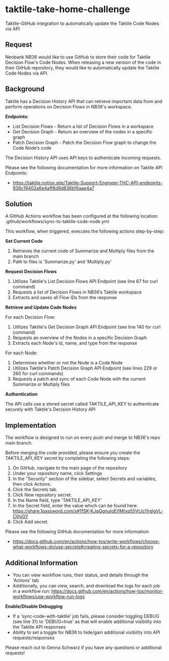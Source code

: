 # taktile-take-home-challenge

Taktile-GitHub integration to automatically update the Taktile Code Nodes via API

## Request

Neobank NB36 would like to use GitHub to store their code for Taktile Decision Flow's Code Nodes. When releasing a new version of the code in their GitHub repository, they would like to automatically update the Taktile Code Nodes via API. 

## Background

Taktile has a Decision History API that can retrieve important data from and perform operations on Decision Flows in NB36's workspace.


**Endpoints:**

- List Decision Flows - Return a list of Decision Flows in a workspace
- Get Decision Graph - Return an overview of the nodes in a specific graph
- Patch Decision Graph - Patch the Decision Flow graph to change the Code Node’s code

The Decision History API uses API keys to authenticate incoming requests.

Please see the following documentation for more information on Taktile API Endpoints: 
- https://taktile.notion.site/Taktile-Support-Engineer-THC-API-endpoints-936c19402a6e4aff8d9d836bf6aae4a7

## Solution

A GitHub Actions workflow has been configured at the following location: .github/workflows/sync-to-taktile-code-node.yml

This workflow, when triggered, executes the following actions step-by-step:

**Set Current Code**
1. Retrieves the current code of Summarize and Multiply files from the main branch
2. Path to files is 'Summarize.py' and 'Multiply.py'

**Request Decision Flows**
1. Utilizes Taktile's List Decision Flows API Endpoint (see line 67 for curl command) 
2. Requests a list of Decision Flows in NB36’s Taktile workspace 
3. Extracts and saves all Flow IDs from the response

**Retrieve and Update Code Nodes**

For each Decision Flow:
1. Utilizes Taktile's Get Decision Graph API Endpoint (see line 140 for curl command)
2. Requests an overview of the Nodes in a specific Decision Graph
3. Extracts each Node's id, name, and type from the response

For each Node:
  1. Determines whether or not the Node is a Code Node
  2. Utilizes Taktile's Patch Decision Graph API Endpoint (see lines 229 or 260 for curl commands)
  3. Requests a patch and sync of each Code Node with the current Summarize or Multiply files 

**Authentication**

The API calls use a stored secret called TAKTILE_API_KEY to authenticate securely with Taktile's Decision History API

## Implementation

The workflow is designed to run on every push and merge to NB36's repo main branch.

Before merging the code provided, please ensure you create the TAKTILE_API_KEY secret by completing the following steps:
  1. On GitHub, navigate to the main page of the repository
  2. Under your repository name, click Settings
  3. In the "Security" section of the sidebar, select Secrets and variables, then click Actions.
  4. Click the Secrets tab.
  5. Click New repository secret.
  6. In the Name field, type 'TAKTILE_API_KEY'
  7. In the Secret field, enter the value which can be found here: https://share.1password.com/s#1fSK-KJqQgnuIoEI1Mtxq55VtJcI1rglgVL-CIjhiGY
  10. Click Add secret.

Please see the following GitHub documentation for more information: 
- https://docs.github.com/en/actions/how-tos/write-workflows/choose-what-workflows-do/use-secrets#creating-secrets-for-a-repository

## Additional Information

- You can view workflow runs, their status, and details through the 'Actions' tab
- Additionally, you can view, search, and download the logs for each job in a workflow run: https://docs.github.com/en/actions/how-tos/monitor-workflows/use-workflow-run-logs

**Enable/Disable Debugging**
- If a 'sync-code-with-taktile' job fails, please consider toggling DEBUG (see line 31) to 'DEBUG=true' as that will enable additional visibility into the Taktile API responses
- Ability to set a toggle for NB36 to hide/gain additional visibility into API requests/responses

Please reach out to Genna Schwarz if you have any questions or additional requests!
